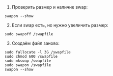 1. Проверить размер и наличие swap:
```
swapon --show
```
2. Если swap есть, но нужно увеличить размер:
```
sudo swapoff /swapfile
```
3. Создаём файл заново:
```
sudo fallocate -l 3G /swapfile
sudo chmod 600 /swapfile
sudo mkswap /swapfile
sudo swapon /swapfile
swapon --show
```